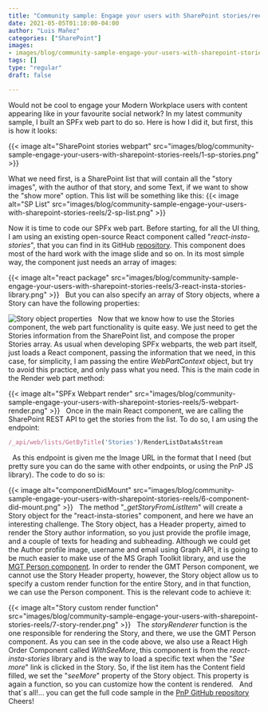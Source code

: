 ```yaml
---
title: "Community sample: Engage your users with SharePoint stories/reels"
date: 2021-05-05T01:10:00-04:00
author: "Luis Mañez"
categories: ["SharePoint"]
images:
- images/blog/community-sample-engage-your-users-with-sharepoint-stories-reels/6-component-did-mount.png
tags: []
type: "regular"
draft: false

---
```


Would not be cool to engage your Modern Workplace users with content
appearing like in your favourite social network? In my latest community
sample, I built an SPFx web part to do so. Here is how I did it, but
first, this is how it looks:


{{< image alt="SharePoint stories webpart" src="images/blog/community-sample-engage-your-users-with-sharepoint-stories-reels/1-sp-stories.png" >}}

What we need first, is a SharePoint list that will contain all the
"story images", with the author of that story, and some Text, if we want
to show the "show more" option. This list will be something like this:
{{< image alt="SP List" src="images/blog/community-sample-engage-your-users-with-sharepoint-stories-reels/2-sp-list.png" >}}


Now it is time to code our SPFx web part.
Before starting, for all the UI thing, I am using an existing
open-source React component called "*react-insta-stories*", that you can
find in its GitHub
[repository](https://www.npmjs.com/package/react-insta-stories). This
component does most of the hard work with the image slide and so on. In
its most simple way, the component just needs an array of images:

{{< image alt="react package" src="images/blog/community-sample-engage-your-users-with-sharepoint-stories-reels/3-react-insta-stories-library.png" >}}
 
But you can also specify an array of Story objects, where a Story can
have the following properties:

![Story object properties](https://techcommunity.microsoft.com/t5/image/serverpage/image-id/278339i4E26203F1F589390/image-size/large?v=v2&px=999")
 
Now that we know how to use the Stories component, the web part
functionality is quite easy. We just need to get the Stories information
from the SharePoint list, and compose the proper Stories array.
As usual when developing SPFx webparts, the web part itself, just loads a
React component, passing the information that we need, in this case, for
simplicity, I am passing the entire *WebPartContext* object, but try to
avoid this practice, and only pass what you need.
This is the main code in the Render web part method:


{{< image alt="SPFx Webpart render" src="images/blog/community-sample-engage-your-users-with-sharepoint-stories-reels/5-webpart-render.png" >}}
 
Once in the main React component, we are calling the SharePoint REST API
to get the stories from the list. To do so, I am using the endpoint:
 
```javascript
/_api/web/lists/GetByTitle('Stories')/RenderListDataAsStream
```
 
As this endpoint is given me the Image URL in the format that I need
(but pretty sure you can do the same with other endpoints, or using the
PnP JS library). The code to do so is:

{{< image alt="componentDidMount" src="images/blog/community-sample-engage-your-users-with-sharepoint-stories-reels/6-component-did-mount.png" >}}
 
The method "*\_getStoryFromListItem*" will create a Story object for the
"react-insta-stories" component, and here we have an interesting
challenge. The Story object, has a Header property, aimed to render the
Story author information, so you just provide the profile image, and a
couple of texts for heading and subheading. Although we could get the
Author profile image, username and email using Graph API, it is going to
be much easier to make use of the MS Graph Toolkit library, and use the
[MGT Person
component](https://docs.microsoft.com/en-us/graph/toolkit/components/person).
In order to render the GMT Person component, we cannot use the Story
Header property, however, the Story object allow us to specify a custom
render function for the entire Story, and in that function, we can use
the Person component. This is the relevant code to achieve it:

{{< image alt="Story custom render function" src="images/blog/community-sample-engage-your-users-with-sharepoint-stories-reels/7-story-render.png" >}}
 
The *storyRenderer* function is the one responsible for rendering the
Story, and there, we use the GMT Person component. As you can see in the
code above, we also use a React High Order Component called
*WithSeeMore*, this component is from the *react-insta-stories* library
and is the way to load a specific text when the "*See more*" link is
clicked in the Story. So, if the list item has the Content field filled,
we set the "*seeMore*" property of the Story object. This property is
again a function, so you can customize how the content is rendered.
 
And that´s all!\... you can get the full code sample in the [PnP GitHub
repository](https://github.com/pnp/sp-dev-fx-webparts/tree/main/samples/react-company-stories)
 
Cheers!
